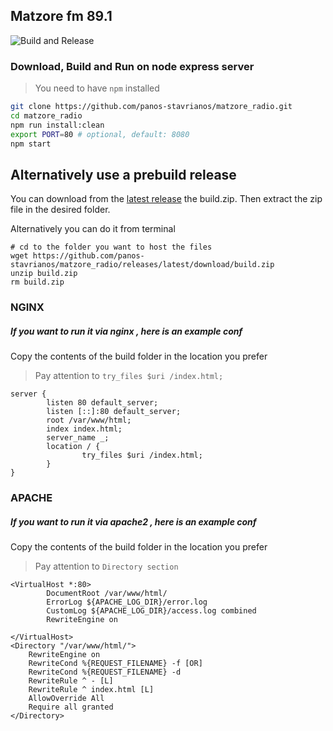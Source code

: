 ## Matzore fm 89.1
 ![Build and Release](https://github.com/panos-stavrianos/matzore_radio/workflows/Build%20and%20Release/badge.svg)
### Download, Build and Run on node express server
> You need to have `npm` installed 

```sh
git clone https://github.com/panos-stavrianos/matzore_radio.git
cd matzore_radio
npm run install:clean
export PORT=80 # optional, default: 8080
npm start
```

## Alternatively use a prebuild release

You can download from the [latest release](https://github.com/panos-stavrianos/matzore_radio/releases/latest) the build.zip.
Then extract the zip file in the desired folder.
 
Alternatively you can do it from terminal
```
# cd to the folder you want to host the files
wget https://github.com/panos-stavrianos/matzore_radio/releases/latest/download/build.zip
unzip build.zip
rm build.zip
```

### NGINX 
##### If you want to run it via nginx , here is an example conf
Copy the contents of the build folder in the location you prefer

> Pay attention to `try_files $uri /index.html;`

```nginxconf
server {
        listen 80 default_server;
        listen [::]:80 default_server;
        root /var/www/html;
        index index.html;
        server_name _;
        location / {
                try_files $uri /index.html;
        }
}

```

### APACHE 
##### If you want to run it via apache2 , here is an example conf
Copy the contents of the build folder in the location you prefer

> Pay attention to `Directory section`

```apacheconf
<VirtualHost *:80>
        DocumentRoot /var/www/html/
        ErrorLog ${APACHE_LOG_DIR}/error.log
        CustomLog ${APACHE_LOG_DIR}/access.log combined
        RewriteEngine on

</VirtualHost>
<Directory "/var/www/html/">
    RewriteEngine on
    RewriteCond %{REQUEST_FILENAME} -f [OR]
    RewriteCond %{REQUEST_FILENAME} -d
    RewriteRule ^ - [L]
    RewriteRule ^ index.html [L]
    AllowOverride All
    Require all granted
</Directory>

```